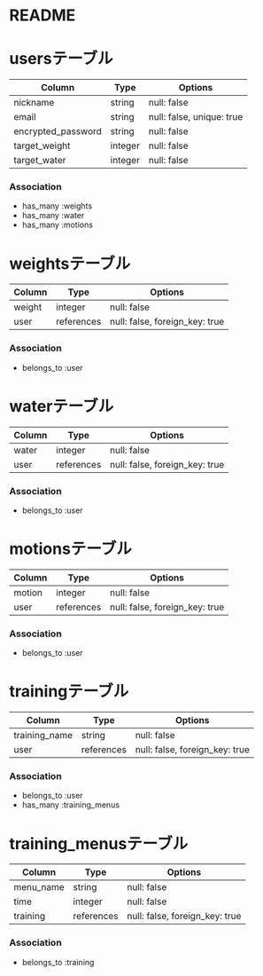 # README

# usersテーブル
| Column             | Type       | Options                        |
| ------------------ | ---------- | ------------------------------ |
| nickname           | string     | null: false                    |
| email              | string     | null: false, unique: true      |
| encrypted_password | string     | null: false                    |
| target_weight      | integer    | null: false                    |
| target_water       | integer    | null: false                    |

### Association
- has_many :weights
- has_many :water
- has_many :motions


# weightsテーブル
| Column             | Type       | Options                        |
| ------------------ | ---------- | ------------------------------ |
| weight             | integer    | null: false                    |
| user               | references | null: false, foreign_key: true |

### Association
- belongs_to :user


# waterテーブル
| Column             | Type       | Options                        |
| ------------------ | ---------- | ------------------------------ |
| water              | integer    | null: false                    |
| user               | references | null: false, foreign_key: true |

### Association
- belongs_to :user


# motionsテーブル
| Column             | Type       | Options                        |
| ------------------ | ---------- | ------------------------------ |
| motion             | integer    | null: false                    |
| user               | references | null: false, foreign_key: true |

### Association
- belongs_to :user


# trainingテーブル
| Column             | Type       | Options                        |
| ------------------ | ---------- | ------------------------------ |
| training_name      | string     | null: false                    |
| user               | references | null: false, foreign_key: true |

### Association
- belongs_to :user
- has_many :training_menus


# training_menusテーブル
| Column             | Type       | Options                        |
| ------------------ | ---------- | ------------------------------ |
| menu_name          | string     | null: false                    |
| time               | integer    | null: false                    |
| training           | references | null: false, foreign_key: true |

### Association
- belongs_to :training
